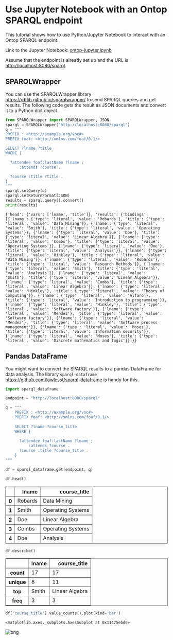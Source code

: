 
# Use Jupyter Notebook with an Ontop SPARQL endpoint

This tutorial shows how to use Python/Jupyter Notebook to interact with an Ontop SPARQL endpoint.

Link to the Jupyter Notebook: [ontop-jupyter.ipynb](ontop-jupyter.ipynb)

Assume that the endpoint is already set up and the URL is <http://localhost:8080/sparql>.


## SPARQLWrapper

You can use the SPARQLWrapper library <https://rdflib.github.io/sparqlwrapper/> to send SPARQL queries and get results. 
The following code gets the result as JSON documents and convert it to a Python dict object.  


```python
from SPARQLWrapper import SPARQLWrapper, JSON
sparql = SPARQLWrapper("http://localhost:8080/sparql")
q = """
PREFIX : <http://example.org/voc#>
PREFIX foaf: <http://xmlns.com/foaf/0.1/>

SELECT ?lname ?title 
WHERE {

  ?attendee foaf:lastName ?lname ;
      :attends ?course .

  ?course :title ?title .
}
"""
sparql.setQuery(q)
sparql.setReturnFormat(JSON)
results = sparql.query().convert()
print(results)
```

    {'head': {'vars': ['lname', 'title']}, 'results': {'bindings': [{'lname': {'type': 'literal', 'value': 'Robards'}, 'title': {'type': 'literal', 'value': 'Data Mining'}}, {'lname': {'type': 'literal', 'value': 'Smith'}, 'title': {'type': 'literal', 'value': 'Operating Systems'}}, {'lname': {'type': 'literal', 'value': 'Doe'}, 'title': {'type': 'literal', 'value': 'Linear Algebra'}}, {'lname': {'type': 'literal', 'value': 'Combs'}, 'title': {'type': 'literal', 'value': 'Operating Systems'}}, {'lname': {'type': 'literal', 'value': 'Doe'}, 'title': {'type': 'literal', 'value': 'Analysis'}}, {'lname': {'type': 'literal', 'value': 'Hinkley'}, 'title': {'type': 'literal', 'value': 'Data Mining'}}, {'lname': {'type': 'literal', 'value': 'Robards'}, 'title': {'type': 'literal', 'value': 'Research Methods'}}, {'lname': {'type': 'literal', 'value': 'Smith'}, 'title': {'type': 'literal', 'value': 'Analysis'}}, {'lname': {'type': 'literal', 'value': 'Smith'}, 'title': {'type': 'literal', 'value': 'Linear Algebra'}}, {'lname': {'type': 'literal', 'value': 'Combs'}, 'title': {'type': 'literal', 'value': 'Linear Algebra'}}, {'lname': {'type': 'literal', 'value': 'Hinkley'}, 'title': {'type': 'literal', 'value': 'Theory of Computing'}}, {'lname': {'type': 'literal', 'value': 'Alfaro'}, 'title': {'type': 'literal', 'value': 'Introduction to programming'}}, {'lname': {'type': 'literal', 'value': 'Hinkley'}, 'title': {'type': 'literal', 'value': 'Software factory'}}, {'lname': {'type': 'literal', 'value': 'Mendez'}, 'title': {'type': 'literal', 'value': 'Software factory'}}, {'lname': {'type': 'literal', 'value': 'Mendez'}, 'title': {'type': 'literal', 'value': 'Software process management'}}, {'lname': {'type': 'literal', 'value': 'Moses'}, 'title': {'type': 'literal', 'value': 'Information security'}}, {'lname': {'type': 'literal', 'value': 'Moses'}, 'title': {'type': 'literal', 'value': 'Discrete mathematics and logic'}}]}}


## Pandas DataFrame

You might want to convert the SPARQL results to a pandas DataFrame for data analysis. 
The library `sparql-dataframe` <https://github.com/lawlesst/sparql-dataframe> is handy for this.


```python
import sparql_dataframe

endpoint = "http://localhost:8080/sparql"

q = """
    PREFIX : <http://example.org/voc#>
    PREFIX foaf: <http://xmlns.com/foaf/0.1/>
    
    SELECT ?lname ?course_title 
    WHERE {
    
      ?attendee foaf:lastName ?lname ;
          :attends ?course .
      ?course :title ?course_title .
    }
"""

df = sparql_dataframe.get(endpoint, q)
```


```python
df.head()
```




<div>
<style scoped>
    .dataframe tbody tr th:only-of-type {
        vertical-align: middle;
    }

    .dataframe tbody tr th {
        vertical-align: top;
    }

    .dataframe thead th {
        text-align: right;
    }
</style>
<table border="1" class="dataframe">
  <thead>
    <tr style="text-align: right;">
      <th></th>
      <th>lname</th>
      <th>course_title</th>
    </tr>
  </thead>
  <tbody>
    <tr>
      <th>0</th>
      <td>Robards</td>
      <td>Data Mining</td>
    </tr>
    <tr>
      <th>1</th>
      <td>Smith</td>
      <td>Operating Systems</td>
    </tr>
    <tr>
      <th>2</th>
      <td>Doe</td>
      <td>Linear Algebra</td>
    </tr>
    <tr>
      <th>3</th>
      <td>Combs</td>
      <td>Operating Systems</td>
    </tr>
    <tr>
      <th>4</th>
      <td>Doe</td>
      <td>Analysis</td>
    </tr>
  </tbody>
</table>
</div>




```python
df.describe()
```




<div>
<style scoped>
    .dataframe tbody tr th:only-of-type {
        vertical-align: middle;
    }

    .dataframe tbody tr th {
        vertical-align: top;
    }

    .dataframe thead th {
        text-align: right;
    }
</style>
<table border="1" class="dataframe">
  <thead>
    <tr style="text-align: right;">
      <th></th>
      <th>lname</th>
      <th>course_title</th>
    </tr>
  </thead>
  <tbody>
    <tr>
      <th>count</th>
      <td>17</td>
      <td>17</td>
    </tr>
    <tr>
      <th>unique</th>
      <td>8</td>
      <td>11</td>
    </tr>
    <tr>
      <th>top</th>
      <td>Smith</td>
      <td>Linear Algebra</td>
    </tr>
    <tr>
      <th>freq</th>
      <td>3</td>
      <td>3</td>
    </tr>
  </tbody>
</table>
</div>




```python
df['course_title'].value_counts().plot(kind='bar')
```




    <matplotlib.axes._subplots.AxesSubplot at 0x11475ebd0>




![png](output_6_1.png)

